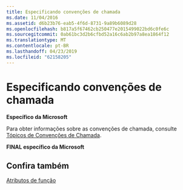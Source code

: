 ```yaml
---
title: Especificando convenções de chamada
ms.date: 11/04/2016
ms.assetid: d6b23b76-eab5-4f6d-8731-9a89b6089d28
ms.openlocfilehash: b817a5f67462cb250477e2015499022bd6c0fe6c
ms.sourcegitcommit: 0ab61bc3d2b6cfbd52a16c6ab2b97a8ea1864f12
ms.translationtype: MT
ms.contentlocale: pt-BR
ms.lasthandoff: 04/23/2019
ms.locfileid: "62158205"
---
```

# <a name="specifying-calling-conventions"></a>Especificando convenções de chamada

**Específico da Microsoft**

Para obter informações sobre as convenções de chamada, consulte [Tópicos de Convenções de Chamada](../cpp/calling-conventions.md).

**FINAL específico da Microsoft**

## <a name="see-also"></a>Confira também

[Atributos de função](../c-language/function-attributes.md)
